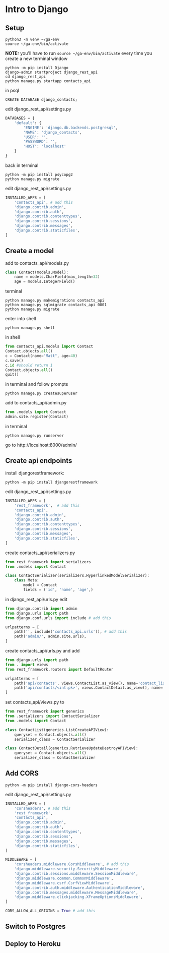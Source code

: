 # Intro to Django

## Setup

```
python3 -m venv ~/ga-env
source ~/ga-env/bin/activate
```
**NOTE:** you'll have to run `source ~/ga-env/bin/activate` every time you create a new terminal window

```
python -m pip install Django
django-admin startproject django_rest_api
cd django_rest_api
python manage.py startapp contacts_api
```

in psql

```
CREATE DATABASE django_contacts;
```

edit django_rest_api/settings.py

```python
DATABASES = {
    'default': {
        'ENGINE': 'django.db.backends.postgresql',
        'NAME': 'django_contacts',
        'USER': '',
        'PASSWORD': '',
        'HOST': 'localhost'
    }
}
```

back in terminal

```
python -m pip install psycopg2
python manage.py migrate
```

edit django_rest_api/settings.py

```python
INSTALLED_APPS = [
    'contacts_api', # add this
    'django.contrib.admin',
    'django.contrib.auth',
    'django.contrib.contenttypes',
    'django.contrib.sessions',
    'django.contrib.messages',
    'django.contrib.staticfiles',
]
````

## Create a model

add to contacts_api/models.py

```python
class Contact(models.Model):
    name = models.CharField(max_length=32)
    age = models.IntegerField()
```

terminal

```
python manage.py makemigrations contacts_api
python manage.py sqlmigrate contacts_api 0001
python manage.py migrate
```

enter into shell

```
python manage.py shell
```

in shell

```python
from contacts_api.models import Contact
Contact.objects.all()
c = Contact(name="Matt", age=40)
c.save()
c.id #should return 1
Contact.objects.all()
quit()
```

in terminal and follow prompts

```
python manage.py createsuperuser
```

add to contacts_api/admin.py

```python
from .models import Contact
admin.site.register(Contact)
```

in terminal

```
python manage.py runserver
```

go to http://localhost:8000/admin/

## Create api endpoints

install djangorestframework:

```
python -m pip install djangorestframework
```

edit django_rest_api/settings.py

```python
INSTALLED_APPS = [
    'rest_framework',  # add this
    'contacts_api',
    'django.contrib.admin',
    'django.contrib.auth',
    'django.contrib.contenttypes',
    'django.contrib.sessions',
    'django.contrib.messages',
    'django.contrib.staticfiles',
]
```

create contacts_api/serializers.py

```python
from rest_framework import serializers 
from .models import Contact 

class ContactSerializer(serializers.HyperlinkedModelSerializer):
    class Meta:
        model = Contact
        fields = ('id', 'name', 'age',)
```

in django_rest_api/urls.py edit

```python
from django.contrib import admin
from django.urls import path
from django.conf.urls import include # add this

urlpatterns = [
    path('', include('contacts_api.urls')), # add this
    path('admin/', admin.site.urls),
]
```

create contacts_api/urls.py and add

```python
from django.urls import path
from . import views
from rest_framework.routers import DefaultRouter 

urlpatterns = [
    path('api/contacts', views.ContactList.as_view(), name='contact_list'),
    path('api/contacts/<int:pk>', views.ContactDetail.as_view(), name='contact_detail'),
]
```

set contacts_api/views.py to

```python
from rest_framework import generics
from .serializers import ContactSerializer
from .models import Contact

class ContactList(generics.ListCreateAPIView):
    queryset = Contact.objects.all()
    serializer_class = ContactSerializer

class ContactDetail(generics.RetrieveUpdateDestroyAPIView):
    queryset = Contact.objects.all()
    serializer_class = ContactSerializer
```

## Add CORS

```
python -m pip install django-cors-headers
```

edit django_rest_api/settings.py

```python
INSTALLED_APPS = [
    'corsheaders', # add this
    'rest_framework',
    'contacts_api',
    'django.contrib.admin',
    'django.contrib.auth',
    'django.contrib.contenttypes',
    'django.contrib.sessions',
    'django.contrib.messages',
    'django.contrib.staticfiles',
]

MIDDLEWARE = [
    'corsheaders.middleware.CorsMiddleware', # add this
    'django.middleware.security.SecurityMiddleware',
    'django.contrib.sessions.middleware.SessionMiddleware',
    'django.middleware.common.CommonMiddleware',
    'django.middleware.csrf.CsrfViewMiddleware',
    'django.contrib.auth.middleware.AuthenticationMiddleware',
    'django.contrib.messages.middleware.MessageMiddleware',
    'django.middleware.clickjacking.XFrameOptionsMiddleware',
]

CORS_ALLOW_ALL_ORIGINS = True # add this
```

## Switch to Postgres
## Deploy to Heroku
